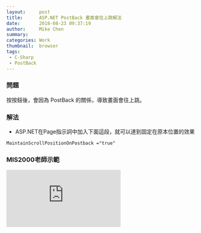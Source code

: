 ```yaml
---
layout:     post
title:      ASP.NET PostBack 畫面會往上跳解法
date:       2018-08-23 09:37:19
author:     Mike Chen
summary:    
categories: Work
thumbnail:  browser
tags:
 - C-Sharp
 - PostBack
---
```


### 問題

按按鈕後，會因為 PostBack 的關係，導致畫面會往上跳。

### 解法

* ASP.NET在Page指示詞中加入下面這段，就可以達到固定在原本位置的效果

```
MaintainScrollPositionOnPostback ="true"
```

### MIS2000老師示範

<div class="videoWrapper">
    <iframe src="https://www.youtube.com/embed/jsYSIbqJC_E" frameborder="0" allow="autoplay; encrypted-media" allowfullscreen></iframe>
</div>